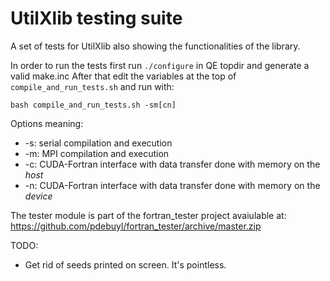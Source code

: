 # UtilXlib testing suite

A set of tests for UtilXlib also showing the functionalities of the library.

In order to run the tests first run `./configure` in QE topdir and generate a
valid make.inc
After that edit the variables at the top of `compile_and_run_tests.sh` and run with:

    bash compile_and_run_tests.sh -sm[cn]

Options meaning:

 * -s: serial compilation and execution
 * -m: MPI compilation and execution
 * -c: CUDA-Fortran interface with data transfer done with memory on the *host*
 * -n: CUDA-Fortran interface with data transfer done with memory on the *device*

The tester module is part of the fortran_tester project avaiulable at:
https://github.com/pdebuyl/fortran_tester/archive/master.zip

TODO:

 * Get rid of seeds printed on screen. It's pointless.
